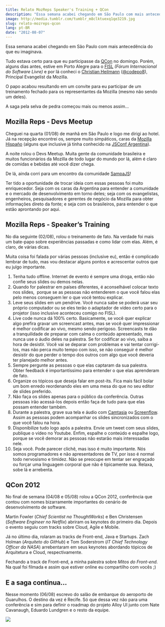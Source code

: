 ```yaml
---
title: Relato MozReps Speaker's Training + QCon
description: "Essa semana acabei chegando em São Paulo com mais antecedência do que eu imaginava. Tudo estava certo para que eu participasse da QCon no domingo. Porém, alguns dias antes, estive em Porto Alegre para o FISL (Fórum Internacional do Software Livre) e por lá conheci o Christian Heilmann (@codepo8), Principal Evangelist da Mozilla."
image: http://media.tumblr.com/tumblr_m8clktuexq1qe3219.jpg
slug: relato-mozreps-qcon
lang: pt-BR
date: "2012-08-07"
---
```


Essa semana acabei chegando em São Paulo com mais antecedência do que eu imaginava.

Tudo estava certo para que eu participasse da [QCon](http://qconsp.com/) no domingo. Porém, alguns dias antes, estive em Porto Alegre para o [FISL](http://fisl.org.br) _(Fórum Internacional do Software Livre)_ e por lá conheci o [Christian Heilmann](http://christianheilmann.com) ([@codepo8](http://twitter.com/codepo8)), Principal Evangelist da Mozilla.

O papo acabou resultando em um convite para eu participar de um treinamento fechado para os representantes da Mozilla (mesmo não sendo um deles).

A saga pela selva de pedra começou mais ou menos assim...

<!-- more -->

## Mozilla Reps - Devs Meetup

Cheguei na quarta (01/08) de manhã em São Paulo e logo me dirigi ao hotel. Já na recepção encontrei os, sempre muito simpáticos, caras da [Mozilla Hispaño](http://www.mozilla-hispano.org/) (alguns que inclusive já tinha conhecido na [JSConf Argentina](http://jsconf.com.ar)).

A noite rolou o Devs Meetup. Muita gente da comunidade brasileira e muitos funcionários da Mozilla de todo lugar do mundo por lá, além é claro de comidas e bebidas até você dizer chega.

De lá, ainda corri para um encontro da comunidade [SampaJS](http://sampajs.com)!

Ter tido a oportunidade de trocar ideia com essas pessoas foi muito enriquecedor. Seja com os caras da Argentina para entender a comunidade e o mercado de desenvolvimento em torno deles; seja com os evangelistas, engenheiros, pesquisadores e gerentes de negócio da Mozilla para obter informações direto da fonte; e seja com os brasileiros, para entender o que estão aprontando por aqui.

## Mozilla Reps - Speaker’s Training

No dia seguinte (02/08), rolou o treinamento de fato. Na verdade foi mais um bate-papo sobre experiências passadas e como lidar com elas. Além, é claro, de várias dicas.

Muita coisa foi falada por várias pessoas (inclusive eu), então é complicado lembrar de tudo, mas vou destacar alguns pontos e acrescentar outros que eu julgo importante.

1.  Tenha tudo offline. Internet de evento é sempre uma droga, então não confie seus slides ou demos nelas.
2.  Quando for palestrar em países diferentes, é aconselhável colocar texto nos slides,  porque se as pessoas não entenderem o que você falou elas pelo menos conseguem ler o que você tentou explicar.
3.  Leve seus slides em um pendrive. Você nunca sabe se poderá usar seu próprio computador ou se eles terão o adaptador de vídeo certo para o projetor (isso inclusive aconteceu comigo no FISL).
4.  Live code nunca dá 100% certo. Basicamente, se você quer explicar algo prefira gravar um screencast antes, mas se você quer impressionar é melhor codificar ao vivo, mesmo sendo perigoso. Screencasts te dão a tranquilidade de preparar com calma o conteúdo apresentado, mas nunca use o áudio deles na palestra. Se for codificar ao vivo, saiba a hora de desistir. Você vai se deparar com problemas e vai tentar corrigí-los, mas não perca muito tempo com isso, se não conseguir é melhor desistir do que perder o tempo dos outros com algo que você deveria ter planejado melhor antes.
5.  Sempre pergunte as pessoas o que elas captaram da sua palestra. Obter feedback é importantíssimo para entender o que elas aprenderam de fato.
6.  Organize os tópicos que deseja falar em post-its. Fica mais fácil bolar um bom enredo reordenando eles em uma mesa do que no seu editor de slides preferido.
7.  Não faça os slides apenas para o público da conferência. Outras pessoas irão acessá-los depois então faça de tudo para que elas possam entender também.
8.  Durante a palestra, grave sua tela e áudio com [Camtasia](http://www.baixaki.com.br/download/camtasia-studio.htm) ou [Screenflow](http://www.baixaki.com.br/mac/download/screen-flow.htm). Assim as pessoas podem acompanhar os slides sincronizados com o que você falou na hora.
9.  Disponibilize tudo logo após a palestra. Envie um tweet com seus slides, publique o vídeo no Youtube. Enfim, espalhe o conteúdo e espalhe logo, porque se você demorar as pessoas não estarão mais interessadas nele.
10. Seja você. Pode parecer clichê, mas isso é muito importante. Nós somos programadores e não apresentadores de TV, por isso é normal todo nervosismo e timidez. Não se preocupe em tentar ser engraçado ou forçar uma linguagem corporal que não é tipicamente sua. Relaxa, sobe lá e arrebenta.

## QCon 2012

No final de semana (04/08 e 05/08) rolou a QCon 2012, conferência que contou com nomes bizarramente importantes do cenário de desenvolvimento de software.

Martin Fowler (_Chief Scientist na ThoughtWorks_) e Ben Christensen (_Software Engineer no Netflix_) abriram os keynotes do primeiro dia. Depois o evento seguiu com tracks sobre Cloud, Agile e Mobile.

Já no último dia, rolaram as tracks de Front-end, Java e Startups. Zach Holman (_Arquiteto do GitHub_) e Tom Soderstrom (_IT Chief Technology Officer da NASA_) arrebentaram em seus keynotes abordando tópicos de Arquitetura e Cloud, respectivamente.

Fechando a track de Front-end, a minha palestra sobre _Mitos do Front-end._ Na qual foi filmada e assim que estiver online eu compartilho com vocês ;)

## E a saga continua…

Nesse momento (06/08) escrevo do salão de embarque do aeroporto de Guarulhos. O destino da vez é Recife. Só que dessa vez não para uma conferência e sim para definir o roadmap do projeto Alloy UI junto com Nate Cavanaugh, Eduardo Lundgren e o resto da equipe.

![](http://media.tumblr.com/tumblr_m8ep4iryBt1qe3219.jpg)
